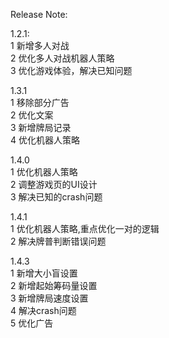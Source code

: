 Release Note:

1.2.1:  
1 新增多人对战    
2 优化多人对战机器人策略  
3 优化游戏体验，解决已知问题  
  
  
1.3.1  
1 移除部分广告  
2 优化文案  
3 新增牌局记录  
4 优化机器人策略  


1.4.0  
1 优化机器人策略  
2 调整游戏页的UI设计  
3 解决已知的crash问题  
  
  
1.4.1  
1 优化机器人策略,重点优化一对的逻辑  
2 解决牌普判断错误问题 


1.4.3   
1 新增大小盲设置  
2 新增起始筹码量设置  
3 新增牌局速度设置  
4 解决crash问题  
5 优化广告   
  
